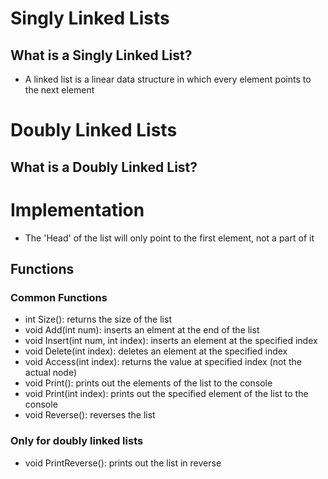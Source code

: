 # Singly Linked Lists
## What is a Singly Linked List?
- A linked list is a linear data structure in which every element points to the next element
# Doubly Linked Lists
## What is a Doubly Linked List?
# Implementation
- The 'Head' of the list will only point to the first element, not a part of it
## Functions
### Common Functions
- int Size(): returns the size of the list
- void Add(int num): inserts an elment at the end of the list
- void Insert(int num, int index): inserts an element at the specified index
- void Delete(int index): deletes an element at the specified index
- void Access(int index): returns the value at specified index (not the actual node)
- void Print(): prints out the elements of the list to the console
- void Print(int index): prints out the specified element of the list to the console
- void Reverse(): reverses the list
### Only for doubly linked lists
- void PrintReverse(): prints out the list in reverse